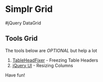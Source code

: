 Simplr Grid
===========

#jQuery DataGrid

## Tools Grid

The tools below are *OPTIONAL* but help a lot

1. [TableHeadFixer](https://github.com/lai32290/TableHeadFixer) - Freezing Table Headers
2. [jQuery UI](https://jqueryui.com/) - Resizing Columns

Have fun!
